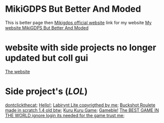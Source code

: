 # MikiGDPS But Better And Moded
This is better page then [Mikigdps official website](https://mikigamer888.github.io/MikiGDPS-Webside/index.html)
link for my website [My website MikiGDPS But Better And Moded](https://nikita534cool.github.io/MikiGDPSMODED/)
# website with side projects no longer updated but coll gui
[The website](https://website-launcher.created.app)
# Side project's (*LOL*)
[dontclickthecat](https://nikita534cool.github.io/MikiGDPSMODED/dontclickthecat.html);
[Hello!](https://nikita534cool.github.io/MikiGDPSMODED/Hello.html);
[Labirynt Lite copyrigthed by me](https://nikita534cool.github.io/MikiGDPSMODED/Labirynt_Lite.html);
[Buckshot Roulete made in scratch 1.4 old btw](https://nikita534cool.github.io/MikiGDPSMODED/BuckshotRoulete.html);
[Kuru Kuru Game](https://nikita534cool.github.io/MikiGDPSMODED/Kuru_Kuru.html);
[Gameble!](https://nikita534cool.github.io/MikiGDPSMODED/Gamble.html)
[The BEST GAME IN THE WORLD ignore login its needed for the game trust me](https://nikita534cool.github.io/MikiGDPSMODED/TheBestGameIntheWORLD.html.html);
